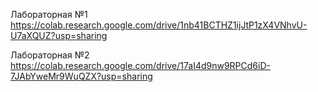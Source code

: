 Лабораторная №1
https://colab.research.google.com/drive/1nb41BCTHZ1ijJtP1zX4VNhvU-U7aXQUZ?usp=sharing

Лабораторная №2
https://colab.research.google.com/drive/17aI4d9nw9RPCd6iD-7JAbYweMr9WuQZX?usp=sharing
